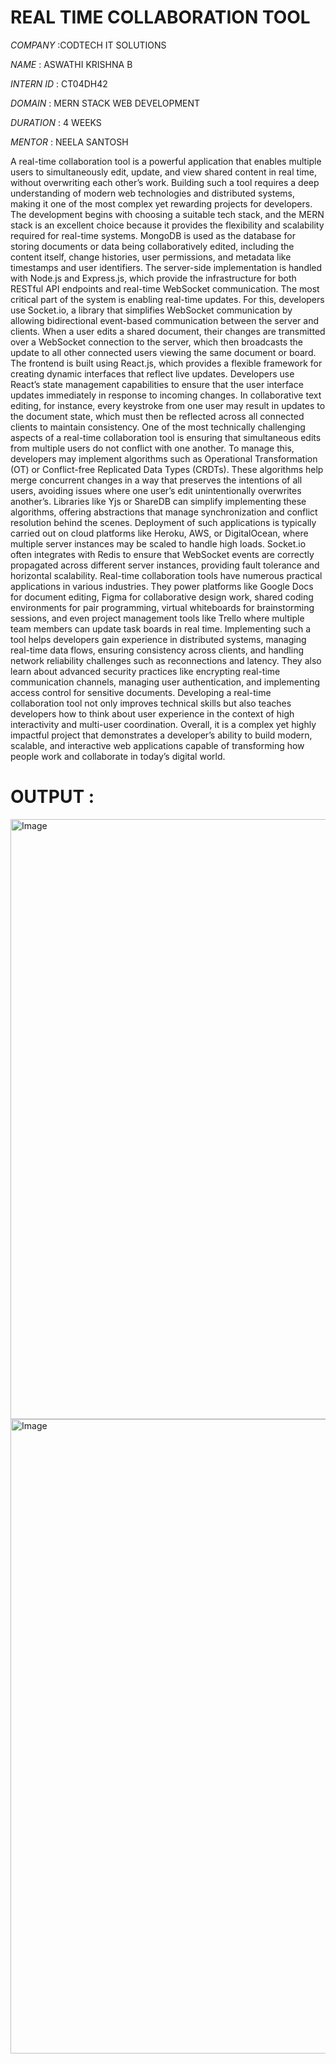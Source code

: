 # REAL TIME COLLABORATION TOOL

*COMPANY* :CODTECH IT SOLUTIONS

*NAME* : ASWATHI KRISHNA B

*INTERN ID* : CT04DH42

*DOMAIN* : MERN STACK WEB DEVELOPMENT

*DURATION* : 4 WEEKS

*MENTOR* : NEELA SANTOSH

A real-time collaboration tool is a powerful application that enables multiple users to simultaneously edit, update, and view shared content in real time, without overwriting each other’s work. Building such a tool requires a deep understanding of modern web technologies and distributed systems, making it one of the most complex yet rewarding projects for developers. The development begins with choosing a suitable tech stack, and the MERN stack is an excellent choice because it provides the flexibility and scalability required for real-time systems. MongoDB is used as the database for storing documents or data being collaboratively edited, including the content itself, change histories, user permissions, and metadata like timestamps and user identifiers. The server-side implementation is handled with Node.js and Express.js, which provide the infrastructure for both RESTful API endpoints and real-time WebSocket communication. The most critical part of the system is enabling real-time updates. For this, developers use Socket.io, a library that simplifies WebSocket communication by allowing bidirectional event-based communication between the server and clients. When a user edits a shared document, their changes are transmitted over a WebSocket connection to the server, which then broadcasts the update to all other connected users viewing the same document or board. The frontend is built using React.js, which provides a flexible framework for creating dynamic interfaces that reflect live updates. Developers use React’s state management capabilities to ensure that the user interface updates immediately in response to incoming changes. In collaborative text editing, for instance, every keystroke from one user may result in updates to the document state, which must then be reflected across all connected clients to maintain consistency. One of the most technically challenging aspects of a real-time collaboration tool is ensuring that simultaneous edits from multiple users do not conflict with one another. To manage this, developers may implement algorithms such as Operational Transformation (OT) or Conflict-free Replicated Data Types (CRDTs). These algorithms help merge concurrent changes in a way that preserves the intentions of all users, avoiding issues where one user’s edit unintentionally overwrites another’s. Libraries like Yjs or ShareDB can simplify implementing these algorithms, offering abstractions that manage synchronization and conflict resolution behind the scenes. Deployment of such applications is typically carried out on cloud platforms like Heroku, AWS, or DigitalOcean, where multiple server instances may be scaled to handle high loads. Socket.io often integrates with Redis to ensure that WebSocket events are correctly propagated across different server instances, providing fault tolerance and horizontal scalability. Real-time collaboration tools have numerous practical applications in various industries. They power platforms like Google Docs for document editing, Figma for collaborative design work, shared coding environments for pair programming, virtual whiteboards for brainstorming sessions, and even project management tools like Trello where multiple team members can update task boards in real time. Implementing such a tool helps developers gain experience in distributed systems, managing real-time data flows, ensuring consistency across clients, and handling network reliability challenges such as reconnections and latency. They also learn about advanced security practices like encrypting real-time communication channels, managing user authentication, and implementing access control for sensitive documents. Developing a real-time collaboration tool not only improves technical skills but also teaches developers how to think about user experience in the context of high interactivity and multi-user coordination. Overall, it is a complex yet highly impactful project that demonstrates a developer’s ability to build modern, scalable, and interactive web applications capable of transforming how people work and collaborate in today’s digital world.

# OUTPUT :

<img width="1910" height="960" alt="Image" src="https://github.com/user-attachments/assets/7a5d48ca-89b2-455f-8a69-c513ef8b3252" />
<img width="1911" height="1015" alt="Image" src="https://github.com/user-attachments/assets/85199190-9349-4270-bbaa-1708195a3163" />
